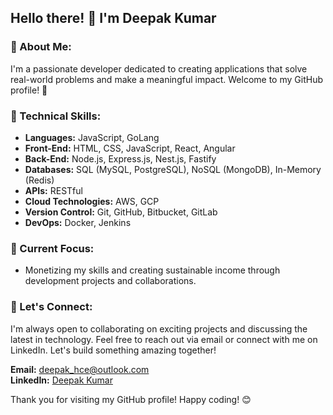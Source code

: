 ## Hello there! 👋 I'm Deepak Kumar

### 🎨 About Me:
I'm a passionate developer dedicated to creating applications that solve real-world problems and make a meaningful impact. Welcome to my GitHub profile! 🙌

### 🔨 Technical Skills:
- **Languages:** JavaScript, GoLang
- **Front-End:** HTML, CSS, JavaScript, React, Angular
- **Back-End:** Node.js, Express.js, Nest.js, Fastify
- **Databases:** SQL (MySQL, PostgreSQL), NoSQL (MongoDB), In-Memory (Redis)
- **APIs:** RESTful
- **Cloud Technologies:** AWS, GCP
- **Version Control:** Git, GitHub, Bitbucket, GitLab
- **DevOps:** Docker, Jenkins

### 🌱 Current Focus:
- Monetizing my skills and creating sustainable income through development projects and collaborations.

### 🤝 Let's Connect:
I'm always open to collaborating on exciting projects and discussing the latest in technology. Feel free to reach out via email or connect with me on LinkedIn. Let's build something amazing together!

**Email:** deepak_hce@outlook.com  
**LinkedIn:** [Deepak Kumar](https://www.linkedin.com/in/deepak-kumar-001a89152/)

Thank you for visiting my GitHub profile! Happy coding! 😊
